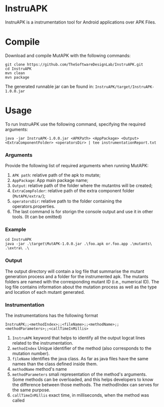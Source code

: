 # InstruAPK

InstruAPK is a instrumentation tool for Android applications over APK Files.

# Compile
Download and compile MutAPK with the following commands:
```
git clone https://github.com/TheSoftwareDesignLab/InstruAPK.git
cd InstruAPK
mvn clean
mvn package
```
The generated runnable jar can be found in: ``InstruAPK/target/InstruAPK-1.0.0.jar``

# Usage
To run InstruAPK use the following command, specifying the required arguments:
```
java -jar InstruAPK-1.0.0.jar <APKPath> <AppPackage> <Output> <ExtraComponentFolder> <operatorsDir> | tee instrumentationReport.txt
```
### Arguments
Provide the following list of required arguments when running MutAPK:
1. ``APK path``: relative path of the apk to mutate;
2. ``AppPackage``: App main package name;
3. ``Output``: relative path of the folder where the mutantns will be created;
4. ``ExtraCompFolder``:  relative path of the extra component folder (``MutAPK/extra/``);
5. ``operatorsDir``: relative path to the folder containing the operators.properties.
6. The last command is for storign the console output and use it in other tools. (It can be omitted)

### Example
```
cd InstruAPK
java -jar .\target\MutAPK-1.0.0.jar .\foo.apk or.foo.app .\mutants\ .\extra\ .\
```

### Output
The output directory will contain a log file that summarise the mutant generation process and a folder for the instrumented apk. 
The mutants folders are named with the corresponding mutant ID (i.e., numerical ID). The log file contains information about the mutation process as well as the type and location of each mutant generated.

### Instrumentation
The instrumentations has the following format

``InstruAPK;;<methodIndex>;;<fileName>;;<methodName>;;<methodParameters>;;<callTimeInMillis>``

1. ``InstruAPK`` keyword that helps to identify all the output logcat lines related to the instrumentation.
2. ``methodIndex`` Unique identifier of the method (also corresponds to the mutation number).
3. ``fileName`` identifies the java class. As far as java files have the same names than the class defined inside them.
4. ``methodName`` method's name
5. ``methodParameters`` smali representation of the method's arguments. Some methods can be overloaded, and this helps developers to know the difference between those methods. The methodIndex can serves for the same purpose.
6. ``callTimeInMillis`` exact time, in milliseconds, when the method was called
